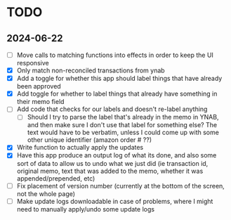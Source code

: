 # TODO

## 2024-06-22

- [ ] Move calls to matching functions into effects in order to keep the UI responsive
- [x] Only match non-reconciled transactions from ynab
- [x] Add a toggle for whether this app should label things that have already been approved
- [x] Add toggle for whether to label things that already have something in their memo field
- [ ] Add code that checks for our labels and doesn't re-label anything
  - [ ] Should I try to parse the label that's already in the memo in YNAB, and then make sure I don't use that label for something else? The text would have to be verbatim, unless I could come up with some other unique identifier (amazon order # ??)
- [x] Write function to actually apply the updates
- [x] Have this app produce an output log of what its done, and also some sort of data to allow us to undo what we just did (ie transaction id, original memo, text that was added to the memo, whether it was appended/prepended, etc)
- [ ] Fix placement of version number (currently at the bottom of the screen, not the whole page)
- [ ] Make update logs downloadable in case of problems, where I might need to manually apply/undo some update logs
